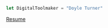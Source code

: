 ```javascript
let DigitalToolmaker = "Doyle Turner"
```


[Resume](http://doyleturner.net/DoyleTurner_Resume.pdf)
